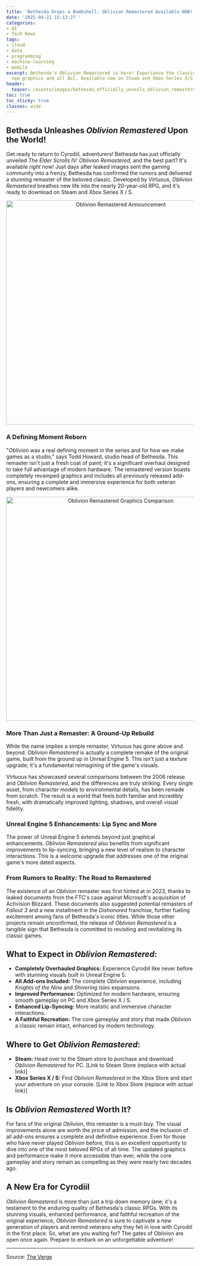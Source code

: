```yaml
---
title: 'Bethesda Drops a Bombshell: Oblivion Remastered Available NOW!'
date: '2025-04-22 15:13:27 '
categories:
- AI
- Tech News
tags:
- cloud
- data
- programming
- machine-learning
- mobile
excerpt: Bethesda's Oblivion Remastered is here! Experience the classic RPG with stunning
  new graphics and all DLC. Available now on Steam and Xbox Series X/S.
header:
  teaser: /assets/images/bethesda_officially_unveils_oblivion_remastered__l_20250422151327.jpeg
toc: true
toc_sticky: true
classes: wide
---
```


## Bethesda Unleashes *Oblivion Remastered* Upon the World!

Get ready to return to Cyrodiil, adventurers! Bethesda has just officially unveiled *The Elder Scrolls IV: Oblivion Remastered*, and the best part? It's available *right now*! Just days after leaked images sent the gaming community into a frenzy, Bethesda has confirmed the rumors and delivered a stunning remaster of the beloved classic. Developed by Virtuous, *Oblivion Remastered* breathes new life into the nearly 20-year-old RPG, and it's ready to download on Steam and Xbox Series X / S.

<center><img src="https://platform.theverge.com/wp-content/uploads/sites/2/2025/04/V4DKrz2.jpeg?quality=90&#038;strip=all&#038;crop=0,0,100,100" alt="Oblivion Remastered Announcement" width="600"></center>

### A Defining Moment Reborn

"*Oblivion* was a real defining moment in the series and for how we make games as a studio," says Todd Howard, studio head of Bethesda. This remaster isn't just a fresh coat of paint; it's a significant overhaul designed to take full advantage of modern hardware. The remastered version boasts completely revamped graphics and includes all previously released add-ons, ensuring a complete and immersive experience for both veteran players and newcomers alike.

<center><img src="https://platform.theverge.com/wp-content/uploads/sites/2/2025/04/oblivionremaster1.jpg?quality=90&#038;strip=all&#038;crop=0,3.4181834061983,100,93.163633187603" alt="Oblivion Remastered Graphics Comparison" width="600"></center>

### More Than Just a Remaster: A Ground-Up Rebuild

While the name implies a simple remaster, Virtuous has gone above and beyond. *Oblivion Remastered* is actually a complete remake of the original game, built from the ground up in Unreal Engine 5. This isn't just a texture upgrade; it's a fundamental reimagining of the game's visuals.

Virtuous has showcased several comparisons between the 2006 release and *Oblivion Remastered*, and the differences are truly striking. Every single asset, from character models to environmental details, has been remade from scratch. The result is a world that feels both familiar and incredibly fresh, with dramatically improved lighting, shadows, and overall visual fidelity.

### Unreal Engine 5 Enhancements: Lip Sync and More

The power of Unreal Engine 5 extends beyond just graphical enhancements. *Oblivion Remastered* also benefits from significant improvements to lip-syncing, bringing a new level of realism to character interactions. This is a welcome upgrade that addresses one of the original game's more dated aspects.

### From Rumors to Reality: The Road to Remastered

The existence of an *Oblivion* remaster was first hinted at in 2023, thanks to leaked documents from the FTC's case against Microsoft's acquisition of Activision Blizzard. These documents also suggested potential remasters of *Fallout 3* and a new installment in the *Dishonored* franchise, further fueling excitement among fans of Bethesda's iconic titles. While those other projects remain unconfirmed, the release of *Oblivion Remastered* is a tangible sign that Bethesda is committed to revisiting and revitalizing its classic games.

## What to Expect in *Oblivion Remastered*:

*   **Completely Overhauled Graphics:** Experience Cyrodiil like never before with stunning visuals built in Unreal Engine 5.
*   **All Add-ons Included:** The complete *Oblivion* experience, including *Knights of the Nine* and *Shivering Isles* expansions.
*   **Improved Performance:** Optimized for modern hardware, ensuring smooth gameplay on PC and Xbox Series X / S.
*   **Enhanced Lip-Syncing:** More realistic and immersive character interactions.
*   **A Faithful Recreation:** The core gameplay and story that made *Oblivion* a classic remain intact, enhanced by modern technology.

## Where to Get *Oblivion Remastered*:

*   **Steam:** Head over to the Steam store to purchase and download *Oblivion Remastered* for PC. [Link to Steam Store (replace with actual link)]
*   **Xbox Series X / S:** Find *Oblivion Remastered* in the Xbox Store and start your adventure on your console. [Link to Xbox Store (replace with actual link)]

## Is *Oblivion Remastered* Worth It?

For fans of the original *Oblivion*, this remaster is a must-buy. The visual improvements alone are worth the price of admission, and the inclusion of all add-ons ensures a complete and definitive experience. Even for those who have never played *Oblivion* before, this is an excellent opportunity to dive into one of the most beloved RPGs of all time. The updated graphics and performance make it more accessible than ever, while the core gameplay and story remain as compelling as they were nearly two decades ago.

## A New Era for Cyrodiil

*Oblivion Remastered* is more than just a trip down memory lane; it's a testament to the enduring quality of Bethesda's classic RPGs. With its stunning visuals, enhanced performance, and faithful recreation of the original experience, *Oblivion Remastered* is sure to captivate a new generation of players and remind veterans why they fell in love with Cyrodiil in the first place. So, what are you waiting for? The gates of Oblivion are open once again. Prepare to embark on an unforgettable adventure!


---

Source: [The Verge](https://www.theverge.com/news/649795/the-elder-scrolls-iv-oblivion-remastered-release-date)